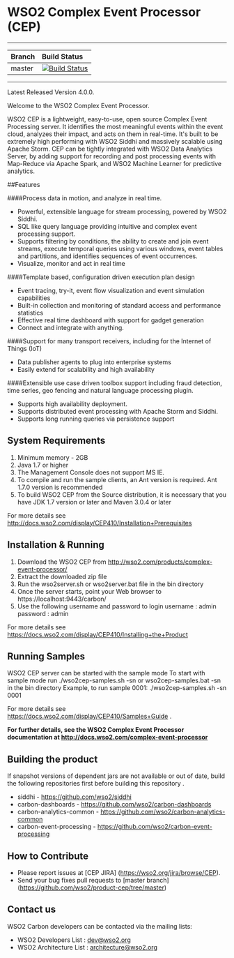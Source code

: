 <!--
 ~ Copyright (c) 2005-2014, WSO2 Inc. (http://www.wso2.org) All Rights Reserved.
 ~
 ~ WSO2 Inc. licenses this file to you under the Apache License,
 ~ Version 2.0 (the "License"); you may not use this file except
 ~ in compliance with the License.
 ~ You may obtain a copy of the License at
 ~
 ~    http://www.apache.org/licenses/LICENSE-2.0
 ~
 ~ Unless required by applicable law or agreed to in writing,
 ~ software distributed under the License is distributed on an
 ~ "AS IS" BASIS, WITHOUT WARRANTIES OR CONDITIONS OF ANY
 ~ KIND, either express or implied.  See the License for the
 ~ specific language governing permissions and limitations
 ~ under the License.
-->

WSO2 Complex Event Processor (CEP)
==================================

---

| Branch | Build Status |
| :------------ |:-------------
| master | [![Build Status](https://wso2.org/jenkins/job/product-cep/badge/icon)](https://wso2.org/jenkins/job/product-cep) |

---

Latest Released Version 4.0.0.

Welcome to the WSO2 Complex Event Processor.

WSO2 CEP is a lightweight, easy-to-use, open source Complex Event Processing server. It identifies the most meaningful events within the event cloud, analyzes their impact, and acts on them in real-time. It's built to be extremely high performing with WSO2 Siddhi and massively scalable using Apache Storm. CEP can be tightly integrated with WSO2 Data Analytics Server, by adding support for recording and post processing events with Map-Reduce via Apache Spark, and WSO2 Machine Learner for predictive analytics.

##Features

####Process data in motion, and analyze in real time.
* Powerful, extensible language for stream processing, powered by WSO2 Siddhi.
* SQL like query language providing intuitive and complex event processing support.
* Supports filtering by conditions, the ability to create and join event streams, execute temporal queries using various windows, event tables and partitions, and identifies sequences of event occurrences.
* Visualize, monitor and act in real time

####Template based, configuration driven execution plan design
* Event tracing, try-it, event flow visualization and event simulation capabilities
* Built-in collection and monitoring of standard access and performance statistics
* Effective real time dashboard with support for gadget generation
* Connect and integrate with anything.

####Support for many transport receivers, including for the Internet of Things (IoT)
* Data publisher agents to plug into enterprise systems
* Easily extend for scalability and high availability

####Extensible use case driven toolbox support including fraud detection, time series, geo fencing and natural language processing plugin.
* Supports high availability deployment.
* Supports distributed event processing with Apache Storm and Siddhi.
* Supports long running queries via persistence support

System Requirements
-------------------

1. Minimum memory - 2GB
2. Java 1.7 or higher
3. The Management Console does not support MS IE.
4. To compile and run the sample clients, an Ant version is required. Ant 1.7.0 version is recommended
5. To build WSO2 CEP from the Source distribution, it is necessary that you have JDK 1.7 version or later and Maven 3.0.4 or later

For more details see http://docs.wso2.com/display/CEP410/Installation+Prerequisites

Installation & Running
----------------------
1. Download the WSO2 CEP from http://wso2.com/products/complex-event-processor/
2. Extract the downloaded zip file
3. Run the wso2server.sh or wso2server.bat file in the bin directory
4. Once the server starts, point your Web browser to https://localhost:9443/carbon/
5. Use the following username and password to login
    username : admin
    password : admin

For more details see https://docs.wso2.com/display/CEP410/Installing+the+Product

Running Samples
---------------
WSO2 CEP server can be started with the sample mode
To start with sample mode run ./wso2cep-samples.sh -sn <sampleNo> or wso2cep-samples.bat -sn <sampleNo> in the bin directory
Example, to run sample 0001: ./wso2cep-samples.sh -sn 0001

For more details see https://docs.wso2.com/display/CEP410/Samples+Guide .

**For further details, see the WSO2 Complex Event Processor documentation at http://docs.wso2.com/complex-event-processor**

## Building the product 
If snapshot versions of dependent jars are not available or out of date, build the following repositories first before building this repository .

* siddhi - https://github.com/wso2/siddhi
* carbon-dashboards - https://github.com/wso2/carbon-dashboards
* carbon-analytics-common - https://github.com/wso2/carbon-analytics-common
* carbon-event-processing - https://github.com/wso2/carbon-event-processing

## How to Contribute
* Please report issues at [CEP JIRA] (https://wso2.org/jira/browse/CEP).
* Send your bug fixes pull requests to [master branch] (https://github.com/wso2/product-cep/tree/master) 

## Contact us
WSO2 Carbon developers can be contacted via the mailing lists:

* WSO2 Developers List : dev@wso2.org
* WSO2 Architecture List : architecture@wso2.org



